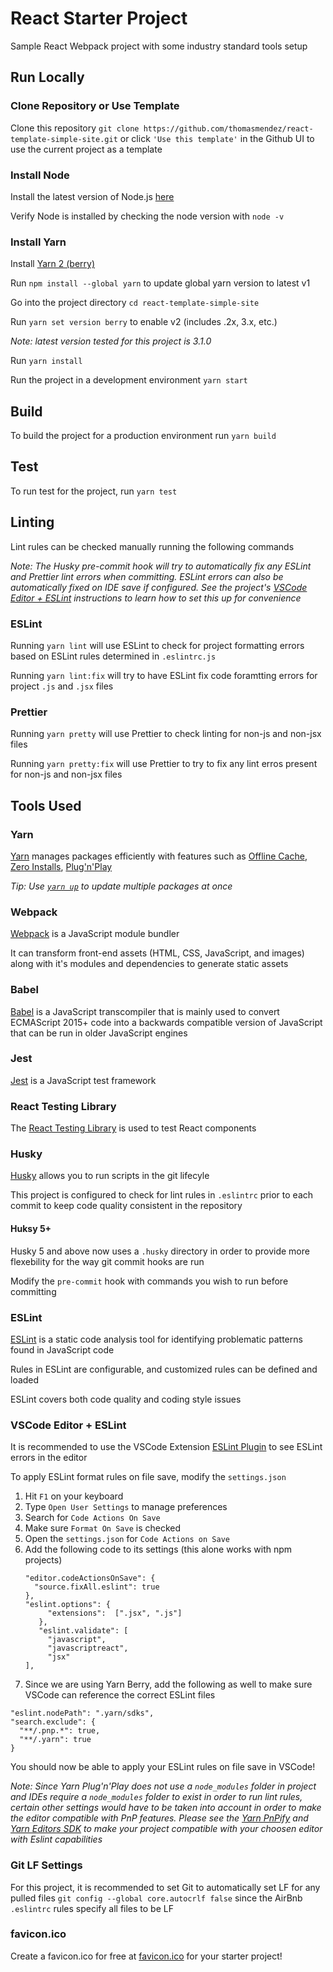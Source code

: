 # React Starter Project

Sample React Webpack project with some industry standard tools setup

## Run Locally

### Clone Repository or Use Template

Clone this repository `git clone https://github.com/thomasmendez/react-template-simple-site.git` or click `'Use this template'` in the Github UI to use the current project as a template

### Install Node

Install the latest version of Node.js [here](https://nodejs.org/en/download/)

Verify Node is installed by checking the node version with `node -v`

### Install Yarn

Install [Yarn 2 (berry)](https://yarnpkg.com/getting-started/migration#why-should-you-migrate)

Run `npm install --global yarn` to update global yarn version to latest v1

Go into the project directory `cd react-template-simple-site`

Run `yarn set version berry` to enable v2 (includes .2x, 3.x, etc.)

_Note: latest version tested for this project is 3.1.0_

Run `yarn install`

Run the project in a development environment `yarn start`

## Build

To build the project for a production environment run `yarn build`

## Test

To run test for the project, run `yarn test`

## Linting

Lint rules can be checked manually running the following commands

_Note: The Husky pre-commit hook will try to automatically fix any ESLint and Prettier lint errors when committing. ESLint errors can also be automatically fixed on IDE save if configured. See the project's [VSCode Editor + ESLint](https://github.com/thomasmendez/react-template-simple-site#vscode-editor--eslint) instructions to learn how to set this up for convenience_

### ESLint

Running `yarn lint` will use ESLint to check for project formatting errors based on ESLint rules determined in `.eslintrc.js`

Running `yarn lint:fix` will try to have ESLint fix code foramtting errors for project `.js` and `.jsx` files

### Prettier

Running `yarn pretty` will use Prettier to check linting for non-js and non-jsx files

Running `yarn pretty:fix` will use Prettier to try to fix any lint erros present for non-js and non-jsx files

## Tools Used

### Yarn

[Yarn](https://yarnpkg.com/) manages packages efficiently with features such as [Offline Cache](https://yarnpkg.com/features/offline-cache), [Zero Installs](https://yarnpkg.com/features/zero-installs), [Plug'n'Play](https://yarnpkg.com/features/pnp)

_Tip: Use [`yarn up`](https://yarnpkg.com/cli/up) to update multiple packages at once_

### Webpack

[Webpack](https://webpack.js.org/) is a JavaScript module bundler

It can transform front-end assets (HTML, CSS, JavaScript, and images) along with it's modules and dependencies to generate static assets

### Babel

[Babel](https://babeljs.io/) is a JavaScript transcompiler that is mainly used to convert ECMAScript 2015+ code into a backwards compatible version of JavaScript that can be run in older JavaScript engines

### Jest

[Jest](https://jestjs.io/) is a JavaScript test framework

### React Testing Library

The [React Testing Library](https://testing-library.com/) is used to test React components

### Husky

[Husky](https://typicode.github.io/husky/#/) allows you to run scripts in the git lifecyle

This project is configured to check for lint rules in `.eslintrc` prior to each commit to keep code quality consistent in the repository

#### Huksy 5+

Husky 5 and above now uses a `.husky` directory in order to provide more flexebility for the way git commit hooks are run

Modify the `pre-commit` hook with commands you wish to run before committing

### ESLint

[ESLint](https://eslint.org/) is a static code analysis tool for identifying problematic patterns found in JavaScript code

Rules in ESLint are configurable, and customized rules can be defined and loaded

ESLint covers both code quality and coding style issues

### VSCode Editor + ESLint

It is recommended to use the VSCode Extension [ESLint Plugin](https://marketplace.visualstudio.com/items?itemName=dbaeumer.vscode-eslint) to see ESLint errors in the editor

To apply ESLint format rules on file save, modify the `settings.json`

1. Hit `F1` on your keyboard
2. Type `Open User Settings` to manage preferences
3. Search for `Code Actions On Save`
4. Make sure `Format On Save` is checked
5. Open the `settings.json` for `Code Actions on Save`
6. Add the following code to its settings (this alone works with npm projects)
   ```
   "editor.codeActionsOnSave": {
     "source.fixAll.eslint": true
   },
   "eslint.options": {
        "extensions":  [".jsx", ".js"]
      },
      "eslint.validate": [
        "javascript",
        "javascriptreact",
        "jsx"
   ],
   ```
7. Since we are using Yarn Berry, add the following as well to make sure VSCode can reference the correct ESLint files

```
"eslint.nodePath": ".yarn/sdks",
"search.exclude": {
  "**/.pnp.*": true,
  "**/.yarn": true
}
```

You should now be able to apply your ESLint rules on file save in VSCode!

_Note: Since Yarn Plug'n'Play does not use a `node_modules` folder in project and IDEs require a `node_modules` folder to exist in order to run lint rules, certain other settings would have to be taken into account in order to make the editor compatible with PnP features. Please see the [Yarn PnPify](https://next.yarnpkg.com/advanced/pnpify#vscode-support) and [Yarn Editors SDK](https://next.yarnpkg.com/getting-started/editor-sdks) to make your project compatible with your choosen editor with Eslint capabilities_

### Git LF Settings

For this project, it is recommended to set Git to automatically set LF for any pulled files `git config --global core.autocrlf false` since the AirBnb `.eslintrc` rules specify all files to be LF

### favicon.ico

Create a favicon.ico for free at [favicon.ico](https://favicon.io/) for your starter project!
